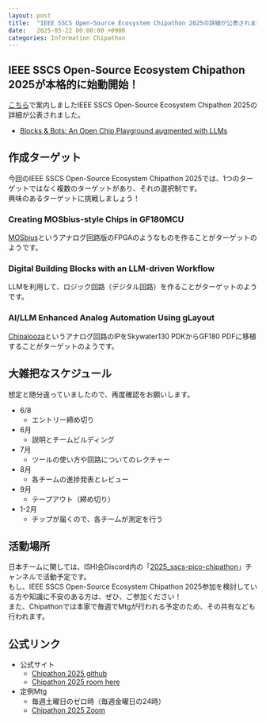```yaml
---
layout: post
title:  "IEEE SSCS Open-Source Ecosystem Chipathon 2025の詳細が公表されました。。"
date:   2025-05-22 00:00:00 +0900
categories: Information Chipathon
---
```


## IEEE SSCS Open-Source Ecosystem Chipathon 2025が本格的に始動開始！
[こちら](https://ishi-kai.org/information/chipathon/2025/05/15/Entry-SSCS-OSE-CHIPATHON2025.html)で案内しましたIEEE SSCS Open-Source Ecosystem Chipathon 2025の詳細が公表されました。  

- [Blocks & Bots: An Open Chip Playground augmented with LLMs](https://sscs.ieee.org/technical-committees/tc-ose/sscs-pico-design-contest/)


## 作成ターゲット
今回のIEEE SSCS Open-Source Ecosystem Chipathon 2025では、1つのターゲットではなく複数のターゲットがあり、それの選択制です。  
興味のあるターゲットに挑戦しましょう！  


### Creating MOSbius-style Chips in GF180MCU
[MOSbius](https://mosbius.org/0_front_matter/intro.html)というアナログ回路版のFPGAのようなものを作ることがターゲットのようです。


### Digital Building Blocks with an LLM-driven Workflow
LLMを利用して、ロジック回路（デジタル回路）を作ることがターゲットのようです。


### AI/LLM Enhanced Analog Automation Using gLayout
[Chipalooza](https://www.youtube.com/watch?v=DQ6_AuMmiJw)というアナログ回路のIPをSkywater130 PDKからGF180 PDFに移植することがターゲットのようです。


## 大雑把なスケジュール
想定と随分違っていましたので、再度確認をお願いします。  

- 6/8
    - エントリー締め切り
- 6月
    - 説明とチームビルディング
- 7月
    - ツールの使い方や回路についてのレクチャー
- 8月
    - 各チームの進捗発表とレビュー
- 9月
    - テープアウト（締め切り）
- 1-2月
    - チップが届くので、各チームが測定を行う


## 活動場所
日本チームに関しては、ISHI会Discord内の「[2025_sscs-pico-chipathon](https://discord.gg/7Pc3wve2uV)」チャンネルで活動予定です。  
もし、IEEE SSCS Open-Source Ecosystem Chipathon 2025参加を検討している方や知識に不安のある方は、ぜひ、ご参加ください！  
また、Chipathonでは本家で毎週でMtgが行われる予定のため、その共有なども行われます。  


## 公式リンク
- 公式サイト
    - [Chipathon 2025 github](https://github.com/sscs-ose/sscs-chipathon-2025)
    - [Chipathon 2025 room here](https://matrix.to/#/%23chipathon-2025:fossi-chat.org)
- 定例Mtg
    - 毎週土曜日のゼロ時（毎週金曜日の24時）
    - [Chipathon 2025 Zoom]( https://us06web.zoom.us/j/83060635740?pwd=UbIWLnu8C7nyLTZE7JglzRgbwSa23r.1)
